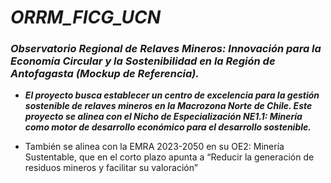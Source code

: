 # **_ORRM_FICG_UCN_**

### **_Observatorio Regional de Relaves Mineros: Innovación para la Economía Circular y la Sostenibilidad en la Región de Antofagasta (Mockup de Referencia)._**

- **_El proyecto busca establecer un centro de excelencia para la gestión sostenible de relaves mineros en la Macrozona Norte de Chile. Este proyecto se alinea con el Nicho de Especialización NE1.1: Minería como motor de desarrollo económico para el desarrollo sostenible._**

- También se alinea con la EMRA 2023-2050 en su OE2: Minería Sustentable, que en el corto plazo apunta a “Reducir la generación de residuos mineros y facilitar su valoración” 
